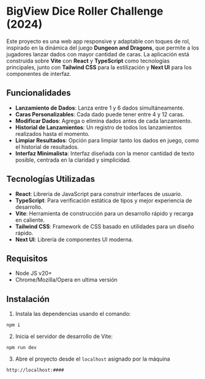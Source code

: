 # BigView Dice Roller Challenge (2024)

Este proyecto es una web app responsive y adaptable con toques de rol, inspirado en la dinámica del juego **Dungeon and Dragons**, que permite a los jugadores lanzar dados con mayor cantidad de caras. La aplicación está construida sobre **Vite** con **React** y **TypeScript** como tecnologías principales, junto con **Tailwind CSS** para la estilización y **Next UI** para los componentes de interfaz.

## Funcionalidades

- **Lanzamiento de Dados**: Lanza entre 1 y 6 dados simultáneamente.
- **Caras Personalizables**: Cada dado puede tener entre 4 y 12 caras.
- **Modificar Dados**: Agrega o elimina dados antes de cada lanzamiento.
- **Historial de Lanzamientos**: Un registro de todos los lanzamientos realizados hasta el momento.
- **Limpiar Resultados**: Opción para limpiar tanto los dados en juego, como el historial de resultados.
- **Interfaz Minimalista**: Interfaz diseñada con la menor cantidad de texto posible, centrada en la claridad y simplicidad.

## Tecnologías Utilizadas

- **React**: Libreria de JavaScript para construir interfaces de usuario.
- **TypeScript**: Para verificación estática de tipos y mejor experiencia de desarrollo.
- **Vite**: Herramienta de construcción para un desarrollo rápido y recarga en caliente.
- **Tailwind CSS**: Framework de CSS basado en utilidades para un diseño rápido.
- **Next UI**: Librería de componentes UI moderna.

## Requisitos

- Node JS v20+
- Chrome/Mozilla/Opera en ultima versión

## Instalación

1. Instala las dependencias usando el comando: <br/>
```
npm i
```
2. Inicia el servidor de desarrollo de Vite: <br/>
```
npm run dev
```
3. Abre el proyecto desde el ```localhost``` asignado por la máquina
```
http://localhost:####
```
